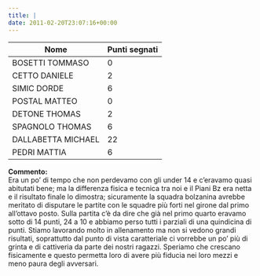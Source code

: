 ```yaml
---
title: |
date: 2011-02-20T23:07:16+00:00
---
```

| **Nome** | **Punti segnati** |
| -------- | ----------------- |
| BOSETTI TOMMASO | 0 |
| CETTO DANIELE | 2 |
| SIMIC DORDE | 6 |
| POSTAL MATTEO | 0 |
| DETONE THOMAS | 2 |
| SPAGNOLO THOMAS | 6 |
| DALLABETTA MICHAEL | 22 |
| PEDRI MATTIA | 6 |

**Commento:**  
Era un po’ di tempo che non perdevamo con gli under 14 e c’eravamo quasi abitutati bene; ma la differenza fisica e tecnica tra noi e il Piani Bz era netta e il risultato finale lo dimostra; sicuramente la squadra bolzanina avrebbe meritato di disputare le partite con le squadre più forti nel girone dal primo all’ottavo posto. Sulla partita c’è da dire che già nel primo quarto eravamo sotto di 14 punti, 24 a 10 e abbiamo perso tutti i parziali di una quindicina di punti. Stiamo lavorando molto in allenamento ma non si vedono grandi risultati, soprattutto dal punto di vista caratteriale ci vorrebbe un po’ più di grinta e di cattiveria da parte dei nostri ragazzi. Speriamo che crescano fisicamente e questo permetta loro di avere più fiducia nei loro mezzi e meno paura degli avversari.
